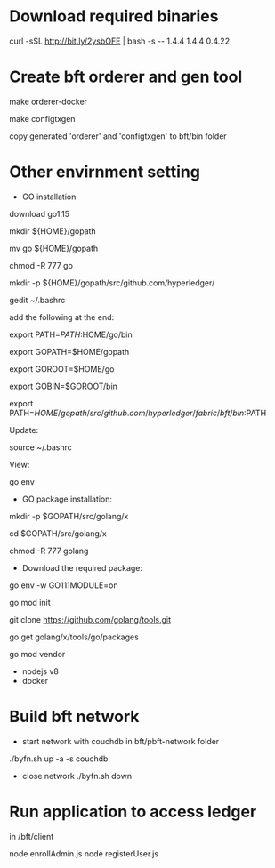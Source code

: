 # Download required binaries
curl -sSL http://bit.ly/2ysbOFE | bash -s -- 1.4.4 1.4.4 0.4.22

# Create bft orderer and gen tool
make orderer-docker

make configtxgen

copy generated 'orderer' and 'configtxgen' to bft/bin folder

# Other envirnment setting
- GO installation

download go1.15

mkdir ${HOME}/gopath

mv go ${HOME}/gopath

chmod -R 777 go

mkdir -p ${HOME}/gopath/src/github.com/hyperledger/

gedit ~/.bashrc

add the following at the end:

export PATH=$PATH:$HOME/go/bin

export GOPATH=$HOME/gopath

export GOROOT=$HOME/go

export GOBIN=$GOROOT/bin

export PATH=$HOME/gopath/src/github.com/hyperledger/fabric/bft/bin:$PATH

Update:

source ~/.bashrc

View:

go env

- GO package installation:

mkdir -p $GOPATH/src/golang/x

cd $GOPATH/src/golang/x

chmod -R 777 golang

- Download the required package:

go env -w GO111MODULE=on

go mod init

git clone https://github.com/golang/tools.git

go get golang/x/tools/go/packages

go mod vendor

- nodejs v8
- docker

# Build bft network
- start network with couchdb
in bft/pbft-network folder

./byfn.sh up -a -s couchdb

- close network
./byfn.sh down

# Run application to access ledger
in /bft/client

node enrollAdmin.js
node registerUser.js 

